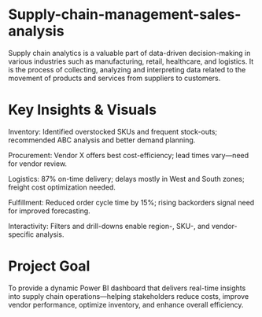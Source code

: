 # Supply-chain-management-sales-analysis

Supply chain analytics is a valuable part of data-driven decision-making in various industries such as manufacturing, retail, healthcare, and logistics. It is the process of collecting, analyzing and interpreting data related to the movement of products and services from suppliers to customers.

# Key Insights & Visuals

Inventory: Identified overstocked SKUs and frequent stock-outs; recommended ABC analysis and better demand planning.

Procurement: Vendor X offers best cost-efficiency; lead times vary—need for vendor review.

Logistics: 87% on-time delivery; delays mostly in West and South zones; freight cost optimization needed.

Fulfillment: Reduced order cycle time by 15%; rising backorders signal need for improved forecasting.

Interactivity: Filters and drill-downs enable region-, SKU-, and vendor-specific analysis.

# Project Goal
To provide a dynamic Power BI dashboard that delivers real-time insights into supply chain operations—helping stakeholders reduce costs, improve vendor performance, optimize inventory, and enhance overall efficiency.

